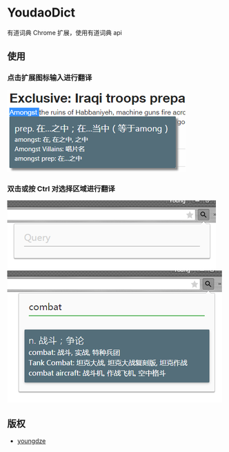 # YoudaoDict
有道词典 Chrome 扩展，使用有道词典 api

## 使用

### 点击扩展图标输入进行翻译

![YoudaoDict Screenshot][2] &nbsp;&nbsp;&nbsp;&nbsp;

### 双击或按 Ctrl 对选择区域进行翻译

![YoudaoDict Screenshot][3] &nbsp;&nbsp;&nbsp;&nbsp;
![YoudaoDict Screenshot][4]

## 版权

* [youngdze][1]





[1]: https://github.com/youngdze
[2]: screenshot/youdao1.PNG
[3]: screenshot/youdao2.PNG
[4]: screenshot/youdao3.PNG